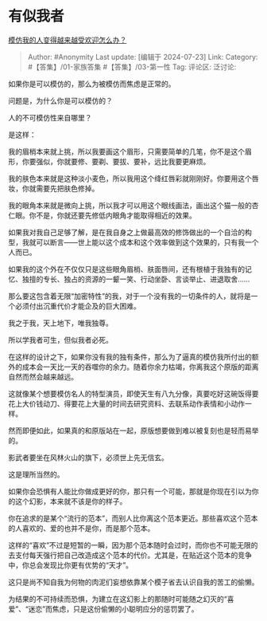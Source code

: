 # 有似我者
[模仿我的人变得越来越受欢迎怎么办？](https://www.zhihu.com/question/660457701/answer/3570374305)

> Author: #Anonymity
> Last update: [编辑于 2024-07-23]
> Link:
> Category: #【答集】/01-家族答集 #【答集】/03-第一性 
> Tag: 
> 评论区:
> 泛讨论:

如果你是可以模仿的，那么为被模仿而焦虑是正常的。

问题是，为什么你是可以模仿的？

人的不可模仿性来自哪里？

是这样：

我的眉梢本来就上挑，所以我要画这个眉形，只需要简单的几笔，你不是这个眉形，你要强似，你就要修、要剃、要拔、要补，远比我要更麻烦。

我的肤色本来就是这种淡小麦色，所以我用这个绛红唇彩就刚刚好。你要用这个唇妆，你就需要先把肤色修掉。

我的眼角本来就是微向上挑，所以我才可以用这个眼线画法，画出这个猫一般的杏仁眼。你不是，你就还要先修低内眼角才能取得相近的效果。

如果我对我自己足够了解，是在我自身之上做最高效的修饰做出的一个自洽的构型，我就可以断言——世上能以这个成本和这个效率做到这个效果的，只有我一个人而已。

如果我的这个外在不仅仅只是这些眼角眉梢、肤面唇间，还有根植于我独有的记忆、独擅的专长、独占的资源的一颦一笑、行动坐卧、言谈举止、进退取舍……

那么要这包含着无限“加密特性”的我，对于一个没有我的一切条件的人，就将是一个必须付出沉重代价才能企及的巨大困难。

我之于我，天上地下，唯我独尊。

所以学我者可生，但似我者必死。

在这样的设计之下，如果你没有我的独有条件，那么为了逼真的模仿我所付出的额外的成本会一天比一天的吞噬你的余力。随着你余力枯竭，你离我这个原版的距离自然而然会越来越远。

这就像某个想要模仿名人的特型演员，即使天生有八九分像，真要吃好这碗饭得要花上大价钱动刀、得要花上大量的时间去研究资料、去联系动作表情和小动作一样。

然而即便如此，如果真的和原版站在一起，原版想要做到难以被复刻也是轻而易举的。

影武者要坐在风林火山的旗下，必须世上先无信玄。

这是理所当然的。

如果你会恐惧有人能比你做成更好的你，那只有一个可能，那就是你现在引以为你的这个幻影，本来就不该是你的样子。

你在追求的是某个“流行的范本”，而别人比你离这个范本更近。那些喜欢这个范本的人喜欢的、爱的也并不是你，而是那个范本。

这样的“喜欢”不过是短暂的一瞬，因为那个范本随时会过时，而你也不可能无限的去支付每天强行把自己改造成这个范本的代价。尤其是，在贴近这个范本的竞争中，你总会发现比你更有优势的“天才”。

这只是尚不知自我为何物的肉泥们妄想依靠某个模子省去认识自我的苦工的偷懒。

为结果的不可持续而恐惧，为建立在这幻影上的那随时可能随之幻灭的“喜爱”、“迷恋”而焦虑，只是这份偷懒的小聪明应分的惩罚罢了。